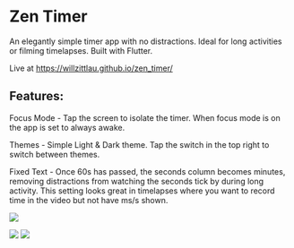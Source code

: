 # Zen Timer

An elegantly simple timer app with no distractions. Ideal for long activities or filming timelapses. Built with Flutter.

Live at https://willzittlau.github.io/zen_timer/
## Features:
Focus Mode - Tap the screen to isolate the timer. When focus mode is on the app is set to always awake.

Themes - Simple Light & Dark theme. Tap the switch in the top right to switch between themes.

Fixed Text - Once 60s has passed, the seconds column becomes minutes, removing distractions from watching the seconds tick by during long activity. This setting looks great in timelapses where you want to record time in the video but not have ms/s shown.

![](https://raw.githubusercontent.com/willzittlau/zen_timer/main/assets/images/focus_mode.gif)

![](https://raw.githubusercontent.com/willzittlau/zen_timer/main/assets/images/light_mode.gif)
![](https://raw.githubusercontent.com/willzittlau/zen_timer/main/assets/images/dark_mode.gif)
